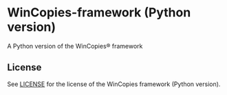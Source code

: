 # WinCopies-framework (Python version)

A Python version of the WinCopies® framework

License
-------

See [LICENSE](https://github.com/pierresprim/WinCopies-framework-Python/blob/main/LICENSE) for the license of the WinCopies framework (Python version).
